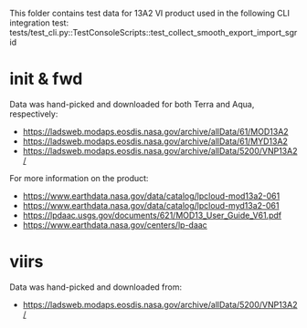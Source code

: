This folder contains test data for 13A2 VI product used in the following CLI integration test:
  tests/test_cli.py::TestConsoleScripts::test_collect_smooth_export_import_sgrid

# init & fwd
Data was hand-picked and downloaded for both Terra and Aqua, respectively:
  - https://ladsweb.modaps.eosdis.nasa.gov/archive/allData/61/MOD13A2
  - https://ladsweb.modaps.eosdis.nasa.gov/archive/allData/61/MYD13A2
  - https://ladsweb.modaps.eosdis.nasa.gov/archive/allData/5200/VNP13A2/

For more information on the product:
  - https://www.earthdata.nasa.gov/data/catalog/lpcloud-mod13a2-061
  - https://www.earthdata.nasa.gov/data/catalog/lpcloud-myd13a2-061
  - https://lpdaac.usgs.gov/documents/621/MOD13_User_Guide_V61.pdf
  - https://www.earthdata.nasa.gov/centers/lp-daac

# viirs
Data was hand-picked and downloaded from:
  - https://ladsweb.modaps.eosdis.nasa.gov/archive/allData/5200/VNP13A2/
